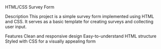 HTML/CSS Survey Form

Description
This project is a simple survey form implemented using HTML and CSS. It serves as a basic template for creating surveys and collecting user input.

Features
Clean and responsive design
Easy-to-understand HTML structure
Styled with CSS for a visually appealing form
